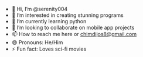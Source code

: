 - 👋 Hi, I’m @serenity004
- 👀 I’m interested in creating stunning programs
- 🌱 I’m currently learning python
- 💞️ I’m looking to collaborate on mobile app projects
- 📫 How to reach me here or chimdijos8@gmail.com
- 😄 Pronouns: He/Him
- ⚡ Fun fact: Loves sci-fi movies

<!---
serenity004/serenity004 is a ✨ special ✨ repository because its `README.md` (this file) appears on your GitHub profile.
You can click the Preview link to take a look at your changes.
--->
